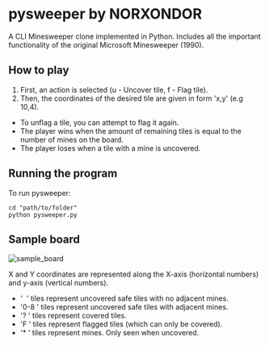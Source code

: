 # pysweeper by NORXONDOR
A CLI Minesweeper clone implemented in Python. Includes all the important functionality of the original Microsoft Minesweeper (1990). 

## How to play
1. First, an action is selected (u - Uncover tile, f - Flag tile).
2. Then, the coordinates of the desired tile are given in form 'x,y' (e.g 10,4).

- To unflag a tile, you can attempt to flag it again.
- The player wins when the amount of remaining tiles is equal to the number of mines on the board.
- The player loses when a tile with a mine is uncovered.

## Running the program
To run pysweeper:
```
cd "path/to/folder"
python pysweeper.py
```
## Sample board

![sample_board](https://github.com/NORXONDOR/bomb-clearer/assets/100261200/f732d242-50a4-4b35-a351-af7a4ab23596)

X and Y coordinates are represented along the X-axis (horizontal numbers) and y-axis (vertical numbers).

- '‎ ‎ ' tiles represent uncovered safe tiles with no adjacent mines.
- '0-8‎ ' tiles represent uncovered safe tiles with adjacent mines.
- '?‎ ' tiles represent covered tiles.
- 'F‎ ' tiles represent flagged tiles (which can only be covered).
- '*‎ ' tiles represent mines. Only seen when uncovered.
